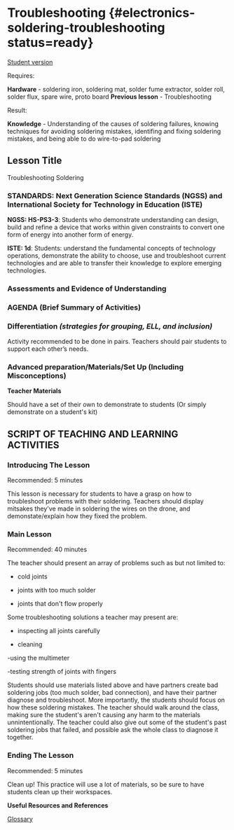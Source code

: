 # Troubleshooting {#electronics-soldering-troubleshooting status=ready}

[Student version](+duckiesky_high_school_student#electronics-soldering-troubleshooting)

<div class='requirements' markdown='1'>

Requires: 

**Hardware** - soldering iron, soldering mat, solder fume extractor, solder roll, solder flux, spare wire, proto board
**Previous lesson** - Troubleshooting

Result:

**Knowledge** - Understanding of the causes of soldering failures, knowing techniques for avoiding soldering mistakes, identifing and fixing soldering mistakes, and being able to do wire-to-pad soldering


</div>

## Lesson Title
Troubleshooting Soldering

### STANDARDS: Next Generation Science Standards (NGSS) and International Society for Technology in Education (ISTE)

__NGSS: HS-PS3-3__: Students who demonstrate understanding can design, build and refine a device that works within given constraints to convert one form of energy into another form of energy. 

__ISTE: 1d__: Students: understand the fundamental concepts of technology operations, demonstrate the ability to choose, use and troubleshoot current technologies and are able to transfer their knowledge to explore emerging technologies.

### Assessments and Evidence of Understanding


### AGENDA (Brief Summary of Activities)


### Differentiation _(strategies for grouping, ELL, and inclusion)_

Activity recommended to be done in pairs. Teachers should pair students to support each other’s needs.

### Advanced preparation/Materials/Set Up (Including Misconceptions)

**Teacher Materials**

Should have a set of their own to demonstrate to students (Or simply demonstrate on a student's kit)


## SCRIPT OF TEACHING AND LEARNING ACTIVITIES


### Introducing The Lesson

Recommended: 5 minutes

This lesson is necessary for students to have a grasp on how to troubleshoot problems with their soldering. Teachers should display mitsakes they've made in soldering the wires on the drone, and demonstate/explain how they fixed the problem.

### Main Lesson

Recommended: 40 minutes

The teacher should present an array of problems such as but not limited to:

- cold joints

- joints with too much solder

- joints that don't flow properly

Some troubleshooting solutions a teacher may present are:

- inspecting all joints carefully

- cleaning

-using the multimeter

-testing strength of joints with fingers

Students should use materials listed above and have partners create bad soldering jobs (too much solder, bad connection), and have their partner diagnose and troubleshoot. More importantly, the students should focus on how these soldering mistakes. The teacher should walk around the class, making sure the student's aren't causing any harm to the materials unnintentionally. The teacher could also give out some of the student's past soldering jobs that failed, and possible ask the whole class to diagnose it together.

### Ending The Lesson

Recommended: 5 minutes

Clean up! This practice will use a lot of materials, so be sure to have students clean up their workspaces.

**Useful Resources and References**

[Glossary](https://docs.google.com/document/d/1LJzESfH8VnLDAitNTwwa-iDZs-zY-KM2v1EuWFoLz6A/edit?usp=sharing)
